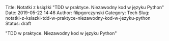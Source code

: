 Title: Notatki z książki "TDD w praktyce. Niezawodny kod w języku Python"
Date: 2019-05-22 14:46
Author: filipgorczynski
Category: Tech
Slug: notatki-z-ksiazki-tdd-w-praktyce-niezawodny-kod-w-jezyku-python
Status: draft

"TDD w praktyce. Niezawodny kod w języku Python"
